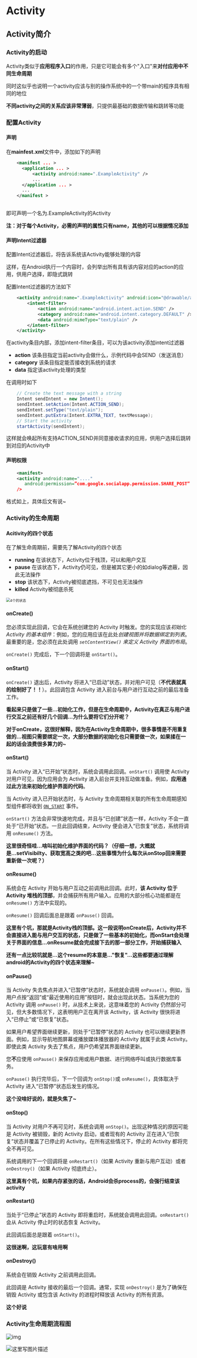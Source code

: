 # Activity

## Activity简介

### Activity的启动

Activity类似于**应用程序入口**的作用，只是它可能会有多个"入口"来**对付应用中不同生命周期**

同时这似乎也说明一个activity应该与别的操作系统中的一个带main的程序具有相同的地位

**不同activity之间的关系应该非常薄弱**，只提供最基础的数据传输和跳转等功能

### 配置Activity

#### 声明

在**mainfest.xml**文件中，添加如下的声明

```xml
    <manifest ... >
      <application ... >
          <activity android:name=".ExampleActivity" />
          ...
      </application ... >
      ...
    </manifest >
    
```

即可声明一个名为.ExampleActivity的Activity

**注：对于每个Activity，必需的声明的属性只有name，其他的可以根据情况添加**

#### 声明Intent过滤器

配置Intent过滤器后，将告诉系统该Activity能够处理的内容

这样，在Android执行一个内容时，会列举出所有具有该内容对应的action的应用，供用户选择，即隐式跳转

配置Intent过滤器的方法如下

```xml
    <activity android:name=".ExampleActivity" android:icon="@drawable/app_icon">
        <intent-filter>
            <action android:name="android.intent.action.SEND" />
            <category android:name="android.intent.category.DEFAULT" />
            <data android:mimeType="text/plain" />
        </intent-filter>
    </activity>
```

在activity条目内部，添加intent-filter条目，可以为该activity添加intent过滤器

- **action** 该条目指定当前activity会做什么，示例代码中会SEND（发送消息）
- **category** 该条目指定能否接收到系统的请求
- **data** 指定该activity处理的类型

在调用时如下

```java
    // Create the text message with a string
    Intent sendIntent = new Intent();
    sendIntent.setAction(Intent.ACTION_SEND);
    sendIntent.setType("text/plain");
    sendIntent.putExtra(Intent.EXTRA_TEXT, textMessage);
    // Start the activity
    startActivity(sendIntent);
```

这样就会唤起所有支持ACTION_SEND并同意接收请求的应用，供用户选择后跳转到对应的Activity中

#### 声明权限

```xml
    <manifest>
    <activity android:name="...."
       android:permission=”com.google.socialapp.permission.SHARE_POST”
    />
```

格式如上，具体后文有说~

### Activity的生命周期

#### Acitivity的四个状态

在了解生命周期前，需要先了解Activity的四个状态

- **running** 在该状态下，Activity位于栈顶，可以和用户交互
- **pause** 在该状态下，Activity仍可见，但是被其它更小的如dialog等遮蔽，因此无法操作
- **stop** 该状态下，Activity被彻底遮挡，不可见也无法操作
- **killed** Activity被彻底杀死

<img src="../../_Images/20140810102151522" alt="4个的状态" style="zoom: 67%;" />

#### onCreate()

您必须实现此回调，它会在系统创建您的 Activity 时触发。您的实现应该*初始化 Activity 的基本组件*：例如，您的应用应该在此处*创建视图并将数据绑定到列表*。最重要的是，您必须在此处调用 *`setContentView()` 来定义 Activity 界面的布局*。

`onCreate()` 完成后，下一个回调将是 `onStart()`。

#### onStart()

`onCreate()` 退出后，Activity 将进入“已启动”状态，并对用户可见（**不代表就真的绘制好了！！**）。此回调包含 Activity 进入前台与用户进行互动之前的最后准备工作。

**看起来只是做了一些...初始化工作，但是在生命周期中，Activity在真正与用户进行交互之前还有好几个回调...为什么要将它们分开呢？**

**对于onCreate，这很好解释，因为在Activity生命周期中，很多事情是不用重复做的...视图只需要绑定一次，大部分数据的初始化也只需要做一次，如果揉在一起的话会浪费很多算力的~**

#### onStart()

当 Activity 进入“已开始”状态时，系统会调用此回调。`onStart()` 调用使 Activity 对用户可见，因为应用会为 Activity 进入前台并支持互动做准备。例如，**应用通过此方法来初始化维护界面的代码**。

当 Activity 进入已开始状态时，与 Activity 生命周期相关联的所有生命周期感知型组件都将收到 [`ON_START`](https://developer.android.google.cn/reference/androidx/lifecycle/Lifecycle.Event#ON_START) 事件。

`onStart()` 方法会非常快速地完成，并且与“已创建”状态一样，Activity 不会一直处于“已开始”状态。一旦此回调结束，Activity 便会进入“已恢复”状态，系统将调用 `onResume()` 方法。

**这里很奇怪哇...啥叫初始化维护界面的代码？（仔细一想，大概就是...setVisibilty、获取宽高之类的吧...这些事情为什么每次从onStop回来需要重新做一次呢？）**

#### onResume()

系统会在 Activity 开始与用户互动之前调用此回调。此时，**该 Activity 位于 Activity 堆栈的顶部**，并会捕获所有用户输入。应用的大部分核心功能都是在 `onResume()` 方法中实现的。

`onResume()` 回调后面总是跟着 `onPause()` 回调。

**这里有个坑，那就是Activity栈的顶部。这一段说明onCreate后，Activity并不会直接进入能与用户交互的状态，只是做了一些基本的初始化，而onStart会处理关于界面的信息...onResume就会完成接下去的那一部分工作，开始捕获输入**

**还有一点比较坑就是...这个resume的本意是..."恢复"...这些都要通过理解android的Activity的四个状态来理解~**

#### onPause()

当 Activity 失去焦点并进入“已暂停”状态时，系统就会调用 `onPause()`。例如，当用户点按“返回”或“最近使用的应用”按钮时，就会出现此状态。当系统为您的 Activity 调用 `onPause()` 时，从技术上来说，这意味着您的 Activity 仍然部分可见，但大多数情况下，这表明用户正在离开该 Activity，该 Activity 很快将进入“已停止”或“已恢复”状态。

如果用户希望界面继续更新，则处于“已暂停”状态的 Activity 也可以继续更新界面。例如，显示导航地图屏幕或播放媒体播放器的 Activity 就属于此类 Activity。即使此类 Activity 失去了焦点，用户仍希望其界面继续更新。

您**不**应使用 `onPause()` 来保存应用或用户数据、进行网络呼叫或执行数据库事务。

`onPause()` 执行完毕后，下一个回调为 `onStop()`或 `onResume()`，具体取决于 Activity 进入“已暂停”状态后发生的情况。

**这个没啥好说的，就是失焦了~**

#### onStop()

当 Activity 对用户不再可见时，系统会调用 `onStop()`。出现这种情况的原因可能是 Activity 被销毁，新的 Activity 启动，或者现有的 Activity 正在进入“已恢复”状态并覆盖了已停止的 Activity。在所有这些情况下，停止的 Activity 都将完全不再可见。

系统调用的下一个回调将是 `onRestart()`（如果 Activity 重新与用户互动）或者 `onDestroy()`（如果 Activity 彻底终止）。

**这里真有个坑，如果内存紧张的话，Android会杀process的，会强行结束该activity**

#### onRestart()

当处于“已停止”状态的 Activity 即将重启时，系统就会调用此回调。`onRestart()` 会从 Activity 停止时的状态恢复 Activity。

此回调后面总是跟着 `onStart()`。

**这很迷啊，这玩意有啥用啊**

#### onDestroy()

系统会在销毁 Activity 之前调用此回调。

此回调是 Activity 接收的最后一个回调。通常，实现 `onDestroy()` 是为了确保在销毁 Activity 或包含该 Activity 的进程时释放该 Activity 的所有资源。

**这个好说**

### Activity生命周期流程图

![img](../../_Images/activity_lifecycle.png)

![这里写图片描述](../../_Images/20171219104131088)